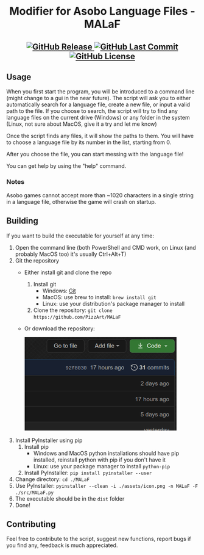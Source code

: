 <h1 align=center>Modifier for Asobo Language Files - MALaF</h1>

<h2 align=center>
<a href="https://github.com/PizzArt/MALaF/releases/latest">
<img alt="GitHub Release" src="https://img.shields.io/github/v/release/PizzArt/MALaF?logo=github&style=for-the-badge">
</a>
<a href="https://github.com/PizzArt/MALaF/commit/master">
<img alt="GitHub Last Commit" src="https://img.shields.io/github/last-commit/PizzArt/MALaF?style=for-the-badge">
</a>
<a href="https://www.gnu.org/licenses/gpl-3.0-standalone.html&logo=gnu">
<img alt="GitHub License" src="https://img.shields.io/github/license/PizzArt/MALaF?style=for-the-badge">
</a>
</h2>

## Usage
When you first start the program, you will be introduced to a command line (might change to a gui in the near future). The script will ask you to either automatically search for a language file, create a new file, or input a valid path to the file. If you choose to search, the script will try to find any language files on the current drive (Windows) or any folder in the system (Linux, not sure about MacOS, give it a try and let me know)

Once the script finds any files, it will show the paths to them. You will have to choose a language file by its number in the list, starting from 0.

After you choose the file, you can start messing with the language file!

You can get help by using the "help" command.

### Notes
Asobo games cannot accept more than ~1020 characters in a single string in a language file, otherwise the game will crash on startup.

## Building
If you want to build the executable for yourself at any time:
1. Open the command line (both PowerShell and CMD work, on Linux (and probably MacOS too) it's usually Ctrl+Alt+T)
2. Git the repository
    * Either install git and clone the repo
        1. Install git
            * Windows: [Git](https://git-scm.com/download/win)
            * MacOS: use brew to install: `brew install git`
            * Linux: use your distribution's package manager to install
        2. Clone the repository: `git clone https://github.com/PizzArt/MALaF`
    * Or download the repository:

        ![Download ZIP - GIF](/assets/download_zip.gif)
3. Install PyInstaller using pip
    1. Install pip
        * Windows and MacOS python installations should have pip installed, reinstall python with pip if you don't have it
        * Linux: use your package manager to install `python-pip`
    2. Install PyInstaller: `pip install pyinstaller --user`
4. Change directory: `cd ./MALaF`
5. Use PyInstaller: `pyinstaller --clean -i ./assets/icon.png -n MALaF -F ./src/MALaF.py`
6. The executable should be in the `dist` folder
7. Done!

## Contributing
Feel free to contribute to the script, suggest new functions, report bugs if you find any, feedback is much appreciated.
